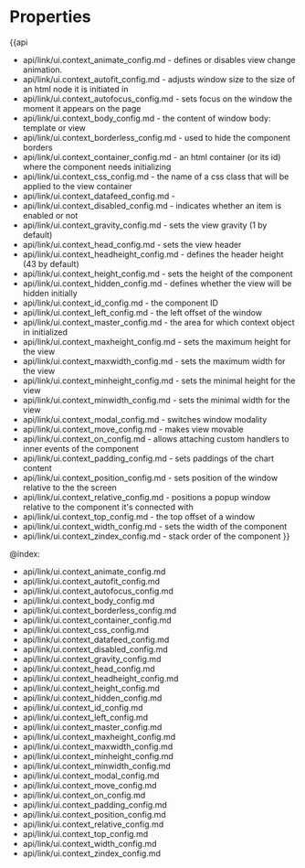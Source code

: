 Properties
==========

{{api
- api/link/ui.context_animate_config.md - defines or disables view change animation.
- api/link/ui.context_autofit_config.md - adjusts window size to the size of an html node it is initiated in
- api/link/ui.context_autofocus_config.md - sets focus on the window the moment it appears on the page
- api/link/ui.context_body_config.md - the content of window body: template or view
- api/link/ui.context_borderless_config.md - used to hide the component borders
- api/link/ui.context_container_config.md - an html container (or its id) where the component needs initializing
- api/link/ui.context_css_config.md - the name of a css class that will be applied to the view container
- api/link/ui.context_datafeed_config.md - 
- api/link/ui.context_disabled_config.md - indicates whether an item is enabled or not
- api/link/ui.context_gravity_config.md - sets the view gravity (1 by default)
- api/link/ui.context_head_config.md - sets the view header
- api/link/ui.context_headheight_config.md - defines the header height (43 by default)
- api/link/ui.context_height_config.md - sets the height of the component
- api/link/ui.context_hidden_config.md - defines whether the view will be hidden initially
- api/link/ui.context_id_config.md - the component ID
- api/link/ui.context_left_config.md - the left offset of the window
- api/link/ui.context_master_config.md - the area for which context object in initialized
- api/link/ui.context_maxheight_config.md - sets the maximum height for the view
- api/link/ui.context_maxwidth_config.md - sets the maximum width for the view
- api/link/ui.context_minheight_config.md - sets the minimal height for the view
- api/link/ui.context_minwidth_config.md - sets the minimal width for the view
- api/link/ui.context_modal_config.md - switches window modality
- api/link/ui.context_move_config.md - makes view movable
- api/link/ui.context_on_config.md - allows attaching custom handlers to inner events of the component
- api/link/ui.context_padding_config.md - sets paddings of the chart content
- api/link/ui.context_position_config.md - sets position of the window relative to the the screen
- api/link/ui.context_relative_config.md - positions a popup window relative to the component it's connected with
- api/link/ui.context_top_config.md - the top offset of a window
- api/link/ui.context_width_config.md - sets the width of the component
- api/link/ui.context_zindex_config.md - stack order of the component
}}

@index:
- api/link/ui.context_animate_config.md
- api/link/ui.context_autofit_config.md
- api/link/ui.context_autofocus_config.md
- api/link/ui.context_body_config.md
- api/link/ui.context_borderless_config.md
- api/link/ui.context_container_config.md
- api/link/ui.context_css_config.md
- api/link/ui.context_datafeed_config.md
- api/link/ui.context_disabled_config.md
- api/link/ui.context_gravity_config.md
- api/link/ui.context_head_config.md
- api/link/ui.context_headheight_config.md
- api/link/ui.context_height_config.md
- api/link/ui.context_hidden_config.md
- api/link/ui.context_id_config.md
- api/link/ui.context_left_config.md
- api/link/ui.context_master_config.md
- api/link/ui.context_maxheight_config.md
- api/link/ui.context_maxwidth_config.md
- api/link/ui.context_minheight_config.md
- api/link/ui.context_minwidth_config.md
- api/link/ui.context_modal_config.md
- api/link/ui.context_move_config.md
- api/link/ui.context_on_config.md
- api/link/ui.context_padding_config.md
- api/link/ui.context_position_config.md
- api/link/ui.context_relative_config.md
- api/link/ui.context_top_config.md
- api/link/ui.context_width_config.md
- api/link/ui.context_zindex_config.md

